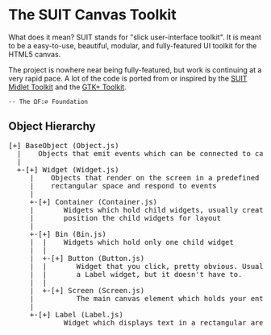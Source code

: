 # The SUIT Canvas Toolkit

What does it mean? SUIT stands for "slick user-interface toolkit". It is meant to be a easy-to-use, beautiful, modular, and fully-featured UI toolkit for the HTML5 canvas.

The project is nowhere near being fully-featured, but work is continuing at a very rapid pace. A lot of the code is ported from or inspired by the [SUIT Midlet Toolkit](https://code.google.com/p/suit-midlet-toolkit/) and the [GTK+ Toolkit](http://www.gtk.org/).

    -- The ΩF:∅ Foundation
    
## Object Hierarchy

<pre>
[+] BaseObject (Object.js)
  |    Objects that emit events which can be connected to callbacks
  |
  +-[+] Widget (Widget.js)
     |    Objects that render on the screen in a predefined
     |    rectangular space and respond to events
     |
     +-[+] Container (Container.js)
     |       Widgets which hold child widgets, usually created for
     |       position the child widgets for layout
     |   
     +-[+] Bin (Bin.js)
     |  |    Widgets which hold only one child widget
     |  |
     |  +-[+] Button (Button.js)
     |  |       Widget that you click, pretty obvious. Usually holds
     |  |       a Label widget, but it doesn't have to.
     |  |
     |  +-[+] Screen (Screen.js)
     |          The main canvas element which holds your entire application
     |
     +-[+] Label (Label.js)
             Widget which displays text in a rectangular area
</pre>
